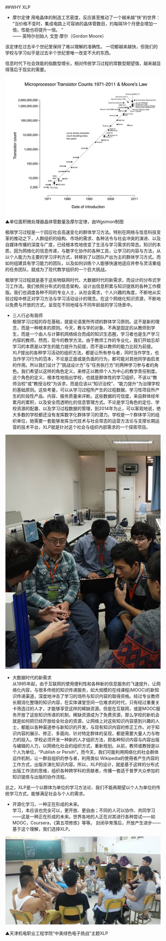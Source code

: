 ##WHY XLP
* 摩尔定律
用电晶体的制造工艺密度，反应甚至推动了一个越来越“快”的世界：  
“当价格不变时，集成电路上可容纳的晶体管数目，约每隔18个月便会增加一倍，性能也将提升一倍。 ”        
—— 英特尔创始人 戈登·摩尔（Gordon Moore）
  
该定律在过去半个世纪里保持了难以理解的准确性。
一切都越来越快，但我们的学校与学习似乎是过去半个世纪里唯一改变不大的东西。  

信息时代下社会效能的指数型增长，相对传统学习过程的常数型期望值，越来越显得落后于现实的需要。 

![0](./01.jpg) 
▲单位面积微处理器晶体管数量及摩尔定律，由Wgsimon制图


极限学习过程是一个回应社会高速变化的群体学习方法。特别在网络与信息科技变革的推动之下，人群组织的结构、市场的需求、各种法令与社会冲突的演进、以及自媒体传播的深度与广度，已经根本性地改变了生活与学习需求的常态。知识的本质，因为网络化的信息传递，与数字化协作的各种工具，让学习的内容与方法，从以个人能力为主要的学习评判方式，转移到了以团队产出为主的群体学习方式。而如何组建具有学习能力的团队，以及如何训练个人能够快速地适应并参与灵活重组的任务团队，就成为了现代教学组织的一个巨大挑战。

极限学习过程就是基于这些物联网时代、大数据时代的新需求，而设计的分布式学习工作流。我们依照分布式的信息架构，设计出信息积累与知识提炼的各种工作模版。我们也调度各种不同的专业人士，从社会需求，个人兴趣的角度，不断地从实验过程中修正对学习方法与学习活动设计的理念。在这个网络化知识资源，不断地以免费与开放的方式，呈现在不同地域与不同年龄层的学习场景中。

* 三人行必有我师  
极限学习过程的存在基础，就是论语里所传颂的群体学习原则。这不是新的理念，而是一种根本的原则。今天，教与学的对象、不再是固定的从教师到学生，而是一个由人与计算机网络结合而成的知识生态圈，学习者也是生产学习内容的教师。然而，现今的教学方法，由于教师工作的专业化，我们开始忘却学习的本质是以学生的能力提升为前提，而不是以教师的能力比较为前提。XLP提出的各种学习活动的组织方法，都是让所有参与者，同时当作学生，也当作学习行为的范本，不论是正面或是负面的行为，都可能对其他同学由启发的作用。所以我们设计了“挑战设计方”与“任务执行方”的两种学习参与者的角色。我们希望以这样的角色定义，来修正以教师个人为中心的教学责任制度。这个角色的定义，根本性地指出学校，也就是群体性的学习组织，不该以“教师治校”或“教授治校”为诉求，而是应该以“知识治校”、“能力提升”为治理学校的基础原则。这些考量，可以从学习过程所产生的过程数据、学习性项目所产生的阶段性产品、内容、服务质量来评断。这些数据的可信度，来自群体经年累月的累积，以及安全而透明化的信息管理方式。不论是学习角色的定位、学校资源的配置、以及学习过程数据的管理，到2014年为止，可以客观地说，绝大多数的学校都还没有发挥数字化群体学习的潜力。学校是一个群体学习的组织单位，她需要一套能够发挥当代技术与社会常态的运营方法论与支撑长期运营的技术平台，XLP就是针对这个社会与组织内部需求的一个探索项目。

![0](./02.jpg) 

* 大数据时代的新需求  
从1995年起，由于互联网的使用便利性和各种新的信息服务的飞速提升，让网络化内容，与很多传统的知识传递服务，如大规模的在线课程(MOOC)的新知识传递渠道，深度地冲击了学习的场所与知识内容的取得资格。经过专业教师长期消化整理的知识内容，在实体课堂空间一位难求的时代，只有经过重重关卡筛选过的人才，才能够享受这样的稀缺资源。但是在互联网，或是MOOC服务开放了这些知识传递的机制，稀缺资源成为了免费资源，那么学校的新机会就是如何把已经开放给全社会的资源，让网络上对这些知识内容感到兴趣的人士，都能以各种渠道参与新知识的开发，与现有知识内容的修正工作。对于知识内容的展示、修正、多面向、针对特定群体的呈现，都是需要大量人力与物力的投入。学校必须开发一种新的人才组织方法，把各种知识内容与内容出版与编辑的人力，以网络化社会的组织方式，重新规划。从前，教师或教授是以个人为单位，“Publish or Persih”。而今天，我们可能利用网络化的社会群体运作机制，让一群自组织的参与者，利用类似 Wikipedia的使用者产生内容的工作方式，出版并演化知识内容。所以，XLP的设计，就是基于这样的分布式出版工作流的思维，组织各种跨学科的贡献者，传播一套适于普罗大众参加的知识提炼与出版的协作流程。

总之，XLP是一个以群体为单位的学习方法论、我们不能再期望以个人为单位的传统学习方式，能够满足社会与个人的需求。 

* 开源化学习，一种正在形成的未来。   
学习，本应该也完全可以，更开放、更自由；不同的人可以协作、共同学习——这是一种正在形成的未来。世界各地的人正在对其进行各种尝试——如MOOC，Coursera，《第五项修炼》等等。
封闭孕育落后，开放产生进步——基于这个理解，我们选择XLP。

![0](./03.jpg)

▲天津机电职业工程学院“中美绿色电子挑战”主题XLP

